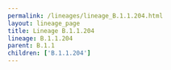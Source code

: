 ```yaml
---
permalink: /lineages/lineage_B.1.1.204.html
layout: lineage_page
title: Lineage B.1.1.204
lineage: B.1.1.204
parent: B.1.1
children: ['B.1.1.204']
---
```

